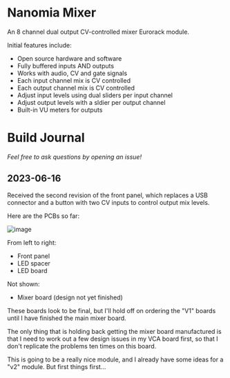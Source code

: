 # Nanomia Mixer

An 8 channel dual output CV-controlled mixer Eurorack module.

Initial features include:
- Open source hardware and software
- Fully buffered inputs AND outputs
- Works with audio, CV and gate signals
- Each input channel mix is CV controlled
- Each output channel mix is CV controlled
- Adjust input levels using dual sliders per input channel
- Adjust output levels with a sldier per output channel
- Built-in VU meters for outputs

# Build Journal

_Feel free to ask questions by opening an issue!_

## 2023-06-16

Received the second revision of the front panel, which replaces a USB connector and a button with two CV inputs to control output mix levels.

Here are the PCBs so far:

![image](https://github.com/dslik/nanomia/assets/5757591/d7142a77-2e26-4af6-98c1-fb45fe8e7baa)

From left to right:
- Front panel
- LED spacer
- LED board

Not shown:
- Mixer board (design not yet finished)

These boards look to be final, but I'll hold off on ordering the "V1" boards until I have finished the main mixer board.

The only thing that is holding back getting the mixer board manufactured is that I need to work out a few design issues in my VCA board first, so that I don't replicate the problems ten times on this board.

This is going to be a really nice module, and I already have some ideas for a "v2" module. But first things first...

